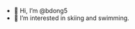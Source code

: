 - 👋 Hi, I’m @bdong5
- 👀 I’m interested in skiing and swimming.


<!---
bdong5/bdong5 is a ✨ special ✨ repository because its `README.md` (this file) appears on your GitHub profile.
You can click the Preview link to take a look at your changes.
--->
